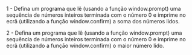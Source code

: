 1 - Defina um programa que lê (usando a função window.prompt) uma sequência de números inteiros terminada com o número 0 e 
imprime no ecrã (utilizando a funçāo window.confirm) a soma dos números lidos.

2 - Defina um programa que lê (usando a função window.prompt) uma sequência de números inteiros terminada com o número 0 e 
imprime no ecrã (utilizando a funçāo window.confirm) o maior número lido.
